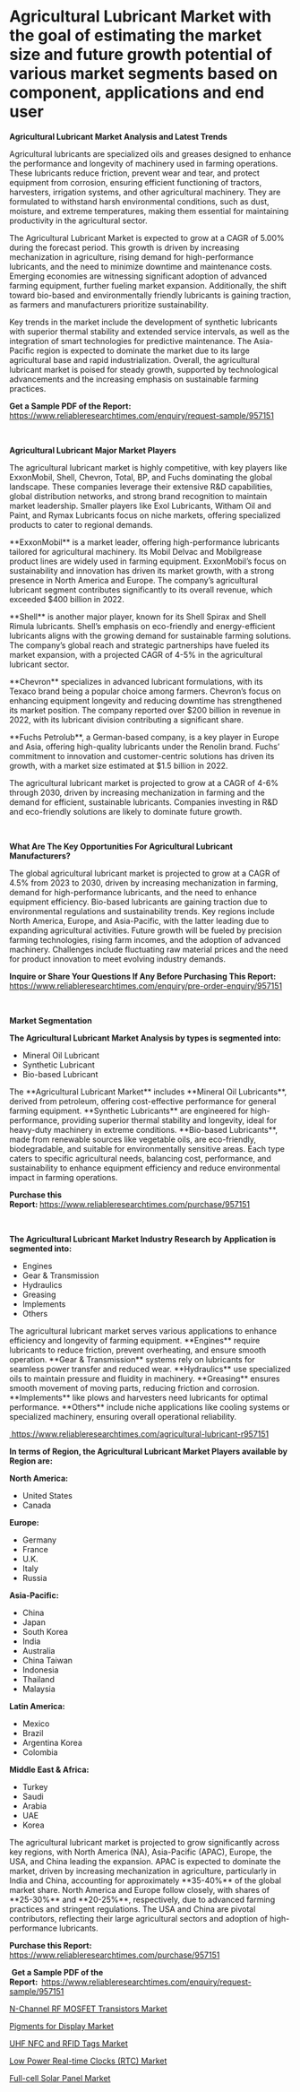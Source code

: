 <p><h1>Agricultural Lubricant Market with the goal of estimating the market size and future growth potential of various market segments based on component, applications and end user</h1></p><p><strong>Agricultural Lubricant Market Analysis and Latest Trends</strong></p>
<p><p>Agricultural lubricants are specialized oils and greases designed to enhance the performance and longevity of machinery used in farming operations. These lubricants reduce friction, prevent wear and tear, and protect equipment from corrosion, ensuring efficient functioning of tractors, harvesters, irrigation systems, and other agricultural machinery. They are formulated to withstand harsh environmental conditions, such as dust, moisture, and extreme temperatures, making them essential for maintaining productivity in the agricultural sector.</p><p>The Agricultural Lubricant Market is expected to grow at a CAGR of 5.00% during the forecast period. This growth is driven by increasing mechanization in agriculture, rising demand for high-performance lubricants, and the need to minimize downtime and maintenance costs. Emerging economies are witnessing significant adoption of advanced farming equipment, further fueling market expansion. Additionally, the shift toward bio-based and environmentally friendly lubricants is gaining traction, as farmers and manufacturers prioritize sustainability.</p><p>Key trends in the market include the development of synthetic lubricants with superior thermal stability and extended service intervals, as well as the integration of smart technologies for predictive maintenance. The Asia-Pacific region is expected to dominate the market due to its large agricultural base and rapid industrialization. Overall, the agricultural lubricant market is poised for steady growth, supported by technological advancements and the increasing emphasis on sustainable farming practices.</p></p>
<p><strong>Get a Sample PDF of the Report:&nbsp;</strong> <a href="https://www.reliableresearchtimes.com/enquiry/request-sample/957151?utm_campaign=2129&utm_medium=2&utm_source=Github&utm_content=ia&utm_term=24012025&utm_id=agricultural-lubricant">https://www.reliableresearchtimes.com/enquiry/request-sample/957151</a></p>
<p>&nbsp;</p>
<p><strong>Agricultural Lubricant Major Market Players</strong></p>
<p><p>The agricultural lubricant market is highly competitive, with key players like ExxonMobil, Shell, Chevron, Total, BP, and Fuchs dominating the global landscape. These companies leverage their extensive R&D capabilities, global distribution networks, and strong brand recognition to maintain market leadership. Smaller players like Exol Lubricants, Witham Oil and Paint, and Rymax Lubricants focus on niche markets, offering specialized products to cater to regional demands.</p><p>**ExxonMobil** is a market leader, offering high-performance lubricants tailored for agricultural machinery. Its Mobil Delvac and Mobilgrease product lines are widely used in farming equipment. ExxonMobil’s focus on sustainability and innovation has driven its market growth, with a strong presence in North America and Europe. The company’s agricultural lubricant segment contributes significantly to its overall revenue, which exceeded $400 billion in 2022.</p><p>**Shell** is another major player, known for its Shell Spirax and Shell Rimula lubricants. Shell’s emphasis on eco-friendly and energy-efficient lubricants aligns with the growing demand for sustainable farming solutions. The company’s global reach and strategic partnerships have fueled its market expansion, with a projected CAGR of 4-5% in the agricultural lubricant sector.</p><p>**Chevron** specializes in advanced lubricant formulations, with its Texaco brand being a popular choice among farmers. Chevron’s focus on enhancing equipment longevity and reducing downtime has strengthened its market position. The company reported over $200 billion in revenue in 2022, with its lubricant division contributing a significant share.</p><p>**Fuchs Petrolub**, a German-based company, is a key player in Europe and Asia, offering high-quality lubricants under the Renolin brand. Fuchs’ commitment to innovation and customer-centric solutions has driven its growth, with a market size estimated at $1.5 billion in 2022.</p><p>The agricultural lubricant market is projected to grow at a CAGR of 4-6% through 2030, driven by increasing mechanization in farming and the demand for efficient, sustainable lubricants. Companies investing in R&D and eco-friendly solutions are likely to dominate future growth.</p></p>
<p>&nbsp;</p>
<p><strong>What Are The Key Opportunities For Agricultural Lubricant Manufacturers?</strong></p>
<p><p>The global agricultural lubricant market is projected to grow at a CAGR of 4.5% from 2023 to 2030, driven by increasing mechanization in farming, demand for high-performance lubricants, and the need to enhance equipment efficiency. Bio-based lubricants are gaining traction due to environmental regulations and sustainability trends. Key regions include North America, Europe, and Asia-Pacific, with the latter leading due to expanding agricultural activities. Future growth will be fueled by precision farming technologies, rising farm incomes, and the adoption of advanced machinery. Challenges include fluctuating raw material prices and the need for product innovation to meet evolving industry demands.</p></p>
<p><strong>Inquire or Share Your Questions If Any Before Purchasing This Report:</strong> <a href="https://www.reliableresearchtimes.com/enquiry/pre-order-enquiry/957151?utm_campaign=2129&utm_medium=2&utm_source=Github&utm_content=ia&utm_term=24012025&utm_id=agricultural-lubricant">https://www.reliableresearchtimes.com/enquiry/pre-order-enquiry/957151</a></p>
<p>&nbsp;</p>
<p><strong>Market Segmentation</strong></p>
<p><strong>The Agricultural Lubricant Market Analysis by types is segmented into:</strong></p>
<p><ul><li>Mineral Oil Lubricant</li><li>Synthetic Lubricant</li><li>Bio-based Lubricant</li></ul></p>
<p><p>The **Agricultural Lubricant Market** includes **Mineral Oil Lubricants**, derived from petroleum, offering cost-effective performance for general farming equipment. **Synthetic Lubricants** are engineered for high-performance, providing superior thermal stability and longevity, ideal for heavy-duty machinery in extreme conditions. **Bio-based Lubricants**, made from renewable sources like vegetable oils, are eco-friendly, biodegradable, and suitable for environmentally sensitive areas. Each type caters to specific agricultural needs, balancing cost, performance, and sustainability to enhance equipment efficiency and reduce environmental impact in farming operations.</p></p>
<p><strong>Purchase this Report:&nbsp;</strong><a href="https://www.reliableresearchtimes.com/purchase/957151?utm_campaign=2129&utm_medium=2&utm_source=Github&utm_content=ia&utm_term=24012025&utm_id=agricultural-lubricant">https://www.reliableresearchtimes.com/purchase/957151</a></p>
<p>&nbsp;</p>
<p><strong>The Agricultural Lubricant Market Industry Research by Application is segmented into:</strong></p>
<p><ul><li>Engines</li><li>Gear & Transmission</li><li>Hydraulics</li><li>Greasing</li><li>Implements</li><li>Others</li></ul></p>
<p><p>The agricultural lubricant market serves various applications to enhance efficiency and longevity of farming equipment. **Engines** require lubricants to reduce friction, prevent overheating, and ensure smooth operation. **Gear & Transmission** systems rely on lubricants for seamless power transfer and reduced wear. **Hydraulics** use specialized oils to maintain pressure and fluidity in machinery. **Greasing** ensures smooth movement of moving parts, reducing friction and corrosion. **Implements** like plows and harvesters need lubricants for optimal performance. **Others** include niche applications like cooling systems or specialized machinery, ensuring overall operational reliability.</p></p>
<p><a href="https://www.reliableresearchtimes.com/agricultural-lubricant-r957151?utm_campaign=2129&utm_medium=2&utm_source=Github&utm_content=ia&utm_term=24012025&utm_id=agricultural-lubricant">&nbsp;https://www.reliableresearchtimes.com/agricultural-lubricant-r957151</a></p>
<p><strong>In terms of Region, the Agricultural Lubricant Market Players available by Region are:</strong></p>
<p>
    <p> <strong> North America: </strong>
        <ul>
            <li>United States</li>
            <li>Canada</li>
        </ul>
        </p> 
    <p> <strong> Europe: </strong>
        <ul>
            <li>Germany</li>
            <li>France</li>
            <li>U.K.</li>
            <li>Italy</li>
            <li>Russia</li>
        </ul>
        </p> 
    <p> <strong> Asia-Pacific: </strong>
        <ul>
            <li>China</li>
            <li>Japan</li>
            <li>South Korea</li>
            <li>India</li>
            <li>Australia</li>
            <li>China Taiwan</li>
            <li>Indonesia</li>
            <li>Thailand</li>
            <li>Malaysia</li>
        </ul>
        </p> 
    <p> <strong> Latin America: </strong>
        <ul>
            <li>Mexico</li>
            <li>Brazil</li>
            <li>Argentina Korea</li>
            <li>Colombia</li>
        </ul>
        </p> 
    <p> <strong> Middle East & Africa: </strong>
        <ul>
            <li>Turkey</li>
            <li>Saudi</li>
            <li>Arabia</li>
            <li>UAE</li>
            <li>Korea</li>
        </ul>
    </p>
    </p>
<p><p>The agricultural lubricant market is projected to grow significantly across key regions, with North America (NA), Asia-Pacific (APAC), Europe, the USA, and China leading the expansion. APAC is expected to dominate the market, driven by increasing mechanization in agriculture, particularly in India and China, accounting for approximately **35-40%** of the global market share. North America and Europe follow closely, with shares of **25-30%** and **20-25%**, respectively, due to advanced farming practices and stringent regulations. The USA and China are pivotal contributors, reflecting their large agricultural sectors and adoption of high-performance lubricants.</p></p>
<p><strong>Purchase this Report: </strong><a href="https://www.reliableresearchtimes.com/purchase/957151?utm_campaign=2129&utm_medium=2&utm_source=Github&utm_content=ia&utm_term=24012025&utm_id=agricultural-lubricant">https://www.reliableresearchtimes.com/purchase/957151</a></p>
<p>&nbsp;<strong>Get a Sample PDF of the Report:&nbsp;&nbsp;</strong><a href="https://www.reliableresearchtimes.com/enquiry/request-sample/957151?utm_campaign=2129&utm_medium=2&utm_source=Github&utm_content=ia&utm_term=24012025&utm_id=agricultural-lubricant">https://www.reliableresearchtimes.com/enquiry/request-sample/957151</a></p>
<p><strong></strong></p>
<p><p><a href="https://www.linkedin.com/pulse/n-channel-rf-mosfet-transistors-market-rise-tracking-te6uf?utm_campaign=2129&utm_medium=2&utm_source=Github&utm_content=ia&utm_term=24012025&utm_id=agricultural-lubricant">N-Channel RF MOSFET Transistors Market</a></p><p><a href="https://www.linkedin.com/pulse/projected-growth-pigments-display-market-size-cagr-analysis-myu7e?utm_campaign=2129&utm_medium=2&utm_source=Github&utm_content=ia&utm_term=24012025&utm_id=agricultural-lubricant">Pigments for Display Market</a></p><p><a href="https://www.linkedin.com/pulse/uhf-nfc-rfid-tags-market-trends-prediction-ofthe-cagr138from-baqac?utm_campaign=2129&utm_medium=2&utm_source=Github&utm_content=ia&utm_term=24012025&utm_id=agricultural-lubricant">UHF NFC and RFID Tags Market</a></p><p><a href="https://www.linkedin.com/pulse/comprehensive-low-power-real-time-clocks-rtc-market-report-ywzje?utm_campaign=2129&utm_medium=2&utm_source=Github&utm_content=ia&utm_term=24012025&utm_id=agricultural-lubricant">Low Power Real-time Clocks (RTC) Market</a></p><p><a href="https://www.linkedin.com/pulse/understanding-full-cell-solar-panel-market-2025-2032-ktdoc?utm_campaign=2129&utm_medium=2&utm_source=Github&utm_content=ia&utm_term=24012025&utm_id=agricultural-lubricant">Full-cell Solar Panel Market</a></p></p>
